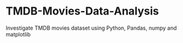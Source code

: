 # TMDB-Movies-Data-Analysis
Investigate TMDB movies dataset using Python, Pandas, numpy and matplotlib
